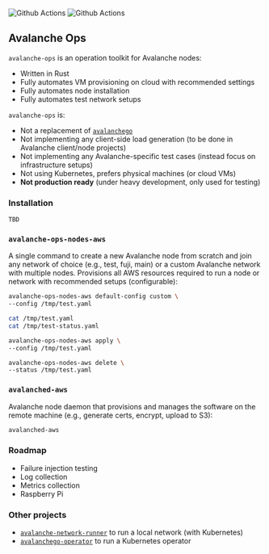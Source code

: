 
<br>

![Github Actions](https://github.com/gyuho/avalanche-ops/actions/workflows/build-test-release.yml/badge.svg) ![Github Actions](https://github.com/gyuho/avalanche-ops/actions/workflows/static-analysis.yml/badge.svg)

## Avalanche Ops

`avalanche-ops` is an operation toolkit for Avalanche nodes:
- Written in Rust
- Fully automates VM provisioning on cloud with recommended settings
- Fully automates node installation
- Fully automates test network setups

`avalanche-ops` is:
- Not a replacement of [`avalanchego`](https://github.com/ava-labs/avalanchego)
- Not implementing any client-side load generation (to be done in Avalanche client/node projects)
- Not implementing any Avalanche-specific test cases (instead focus on infrastructure setups)
- Not using Kubernetes, prefers physical machines (or cloud VMs)
- **Not production ready** (under heavy development, only used for testing)

### Installation

```bash
TBD
```

### `avalanche-ops-nodes-aws`

A single command to create a new Avalanche node from scratch and join any network of choice (e.g., test, fuji, main) or a custom Avalanche network with multiple nodes. Provisions all AWS resources required to run a node or network with recommended setups (configurable):

```bash
avalanche-ops-nodes-aws default-config custom \
--config /tmp/test.yaml

cat /tmp/test.yaml
cat /tmp/test-status.yaml
```

```bash
avalanche-ops-nodes-aws apply \
--config /tmp/test.yaml
```

```bash
avalanche-ops-nodes-aws delete \
--status /tmp/test.yaml
```

### `avalanched-aws`

Avalanche node daemon that provisions and manages the software on the remote machine (e.g., generate certs, encrypt, upload to S3):

```bash
avalanched-aws
```

### Roadmap

- Failure injection testing
- Log collection
- Metrics collection
- Raspberry Pi

### Other projects

- [`avalanche-network-runner`](https://github.com/ava-labs/avalanche-network-runner) to run a local network (with Kubernetes)
- [`avalanchego-operator`](https://github.com/ava-labs/avalanchego-operator) to run a Kubernetes operator

